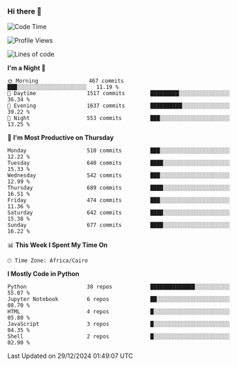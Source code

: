 ### Hi there 👋

<!--
**AMR-KELEG/AMR-KELEG** is a ✨ _special_ ✨ repository because its `README.md` (this file) appears on your GitHub profile.

Here are some ideas to get you started:

- 🔭 I’m currently working on ...
- 🌱 I’m currently learning ...
- 👯 I’m looking to collaborate on ...
- 🤔 I’m looking for help with ...
- 💬 Ask me about ...
- 📫 How to reach me: ...
- 😄 Pronouns: ...
- ⚡ Fun fact: ...
-->

<!--START_SECTION:waka-->
![Code Time](http://img.shields.io/badge/Code%20Time-0%20secs-blue)

![Profile Views](http://img.shields.io/badge/Profile%20Views-0-blue)

![Lines of code](https://img.shields.io/badge/From%20Hello%20World%20I%27ve%20Written-24.1%20million%20lines%20of%20code-blue)

**I'm a Night 🦉** 

```text
🌞 Morning                467 commits         ███░░░░░░░░░░░░░░░░░░░░░░   11.19 % 
🌆 Daytime                1517 commits        █████████░░░░░░░░░░░░░░░░   36.34 % 
🌃 Evening                1637 commits        ██████████░░░░░░░░░░░░░░░   39.22 % 
🌙 Night                  553 commits         ███░░░░░░░░░░░░░░░░░░░░░░   13.25 % 
```
📅 **I'm Most Productive on Thursday** 

```text
Monday                   510 commits         ███░░░░░░░░░░░░░░░░░░░░░░   12.22 % 
Tuesday                  640 commits         ████░░░░░░░░░░░░░░░░░░░░░   15.33 % 
Wednesday                542 commits         ███░░░░░░░░░░░░░░░░░░░░░░   12.99 % 
Thursday                 689 commits         ████░░░░░░░░░░░░░░░░░░░░░   16.51 % 
Friday                   474 commits         ███░░░░░░░░░░░░░░░░░░░░░░   11.36 % 
Saturday                 642 commits         ████░░░░░░░░░░░░░░░░░░░░░   15.38 % 
Sunday                   677 commits         ████░░░░░░░░░░░░░░░░░░░░░   16.22 % 
```


📊 **This Week I Spent My Time On** 

```text
🕑︎ Time Zone: Africa/Cairo
```

**I Mostly Code in Python** 

```text
Python                   38 repos            ██████████████░░░░░░░░░░░   55.07 % 
Jupyter Notebook         6 repos             ██░░░░░░░░░░░░░░░░░░░░░░░   08.70 % 
HTML                     4 repos             █░░░░░░░░░░░░░░░░░░░░░░░░   05.80 % 
JavaScript               3 repos             █░░░░░░░░░░░░░░░░░░░░░░░░   04.35 % 
Shell                    2 repos             █░░░░░░░░░░░░░░░░░░░░░░░░   02.90 % 
```




 Last Updated on 29/12/2024 01:49:07 UTC
<!--END_SECTION:waka-->
